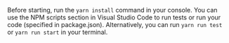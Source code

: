 Before starting, run the `yarn install` command in your console.
You can use the NPM scripts section in Visual Studio Code to run tests or run your code (specified in package.json).
Alternatively, you can run `yarn run test` or `yarn run start` in your terminal.
